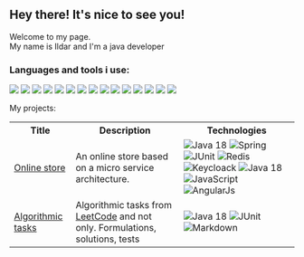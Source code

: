 ## Hey there! It's nice to see you!

Welcome to my page.</br>My name is Ildar and I'm a java developer



### Languages and tools i use:

![](https://img.shields.io/badge/Java-ED8B00?style=for-the-badge&logo=openjdk&logoColor=white)
![](https://img.shields.io/badge/Spring%20Boot-6DB33F.svg?style=for-the-badge&logo=Spring-Boot&logoColor=white)
![](https://img.shields.io/badge/JUnit5-25A162.svg?style=for-the-badge&logo=JUnit5&logoColor=white)
![](https://img.shields.io/badge/Docker-2496ED.svg?style=for-the-badge&logo=Docker&logoColor=white)
![](https://img.shields.io/badge/PostgreSQL-4169E1.svg?style=for-the-badge&logo=PostgreSQL&logoColor=white)
![](https://img.shields.io/badge/HTML5-E34F26.svg?style=for-the-badge&logo=HTML5&logoColor=white)
![](https://img.shields.io/badge/JavaScript-F7DF1E.svg?style=for-the-badge&logo=JavaScript&logoColor=black)
![](https://img.shields.io/badge/CSS3-1572B6.svg?style=for-the-badge&logo=CSS3&logoColor=white)
![](https://img.shields.io/badge/AngularJS-E23237.svg?style=for-the-badge&logo=AngularJS&logoColor=white)
![](https://img.shields.io/badge/Ubuntu-E95420.svg?style=for-the-badge&logo=Ubuntu&logoColor=white)
![](https://img.shields.io/badge/Apache%20Maven-C71A36.svg?style=for-the-badge&logo=Apache-Maven&logoColor=white)
![](https://img.shields.io/badge/AngularJS-E23237.svg?style=for-the-badge&logo=AngularJS&logoColor=white)
![](https://img.shields.io/badge/LeetCode-FFA116.svg?style=for-the-badge&logo=LeetCode&logoColor=white)
![](https://img.shields.io/badge/Git-F05032.svg?style=for-the-badge&logo=Git&logoColor=white)
![](https://img.shields.io/badge/Postman-FF6C37.svg?style=for-the-badge&logo=Postman&logoColor=white)

My projects:

 <table>
  <tr>
    <th>Title</th>
    <th>Description</th>
    <th>Technologies</th>
  </tr>
  <tr>
    <td><a href="https://github.com/zaripov-ildar/iStore/blob/main/README.md">Online store</a></td>
    <td>An online store based on a micro service architecture.</td>
    <td>
      <img src="https://img.shields.io/badge/Java-orange" alt="Java 18">
      <img src="https://img.shields.io/badge/Spring-green" alt="Spring">
      <img src="https://img.shields.io/badge/Junit-267326" alt="JUnit">
      <img src="https://img.shields.io/badge/Redis-red" alt="Redis">
      <img src="https://img.shields.io/badge/Keycloack-grey" alt="Keycloack">
      <img src="https://img.shields.io/badge/HTML-important" alt="Java 18">
      <img src="https://img.shields.io/badge/JavaScript-ffff66" alt="JavaScript">
      <img src="https://img.shields.io/badge/AngularJs-e62e00" alt="AngularJs">    
    </td>
  </tr>
  <tr>
    <td><a href="https://github.com/zaripov-ildar/AlgorithmicTasks" alt="AlgorithmicTasks">Algorithmic tasks</td>
    <td>
     Algorithmic tasks from <a href="https://leetcode.com/problemset/algorithms/" alt="LeetCode">LeetCode</a> and not only. Formulations, solutions, tests
   </td>
    <td>
     <img src="https://img.shields.io/badge/Java-orange" alt="Java 18">
     <img src="https://img.shields.io/badge/Junit-brightgreen" alt="JUnit">
     <img src="https://img.shields.io/badge/Markdown-black" alt="Markdown">
   </td>
  </tr>
</table> 


